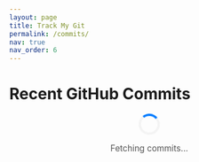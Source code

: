 ```yaml
---
layout: page
title: Track My Git
permalink: /commits/
nav: true
nav_order: 6
---
```


# Recent GitHub Commits

<div id="commits-container">
  <div class="loading-spinner"></div>
  <p class="loading-text">Fetching commits...</p>
</div>

<style>
/* Spinner */
.loading-spinner {
  border: 4px solid #f3f3f3;
  border-top: 4px solid #007bff;
  border-radius: 50%;
  width: 30px;
  height: 30px;
  margin: 15px auto;
  animation: spin 1s linear infinite;
}
@keyframes spin { 100% { transform: rotate(360deg); } }

.loading-text {
  text-align: center;
  font-size: 0.95rem;
  color: #555;
  margin-top: 5px;
}
</style>

<script>
document.addEventListener("DOMContentLoaded", async () => {
  const container = document.getElementById("commits-container");
  const username = "eiharun";
  const MAX_COMMITS = 50;

  try {
    // Step 1: Get all public repos sorted by last push
    const reposRes = await fetch(`https://api.github.com/users/${username}/repos?per_page=100&sort=pushed`);
    if (!reposRes.ok) throw new Error(`GitHub API error (repos): ${reposRes.status}`);
    const repos = await reposRes.json();

    if (!repos.length) {
      container.innerHTML = "<p>No public repositories found.</p>";
      return;
    }

    let allCommits = [];

    // Step 2: Fetch commits for all branches of each repo
    for (const repo of repos) {
      // Get all branches
      const branchesRes = await fetch(`https://api.github.com/repos/${username}/${repo.name}/branches?per_page=100`);
      if (!branchesRes.ok) continue;
      const branches = await branchesRes.json();

      for (const branch of branches) {
        let page = 1;
        while (true) {
          const res = await fetch(`https://api.github.com/repos/${username}/${repo.name}/commits?sha=${branch.name}&per_page=100&page=${page}`);
          if (!res.ok) break;
          const commits = await res.json();
          if (!commits.length) break;

          commits.forEach(commit => {
            allCommits.push({
              message: commit.commit.message,
              repo: repo.name,
              url: commit.html_url,
              date: new Date(commit.commit.author.date),
              branch: branch.name
            });
          });

          page++;
        }
      }
    }

    if (!allCommits.length) {
      container.innerHTML = "<p>No commits found.</p>";
      return;
    }

    // Step 3: Sort all commits by newest first and slice the most recent 50
    allCommits.sort((a,b) => b.date - a.date);
    const latestCommits = allCommits.slice(0, MAX_COMMITS);

    // Step 4: Render commits in log-style <pre>
    container.innerHTML = "";
    latestCommits.forEach(commit => {
      const pre = document.createElement("pre");
      pre.innerHTML = `💬 ${commit.message}
📂 <a href="https://github.com/${username}/${commit.repo}" target="_blank">${commit.repo}</a> (branch: ${commit.branch}) • <a href="${commit.url}" target="_blank">view</a> • ${commit.date.toLocaleString()}`;
      container.appendChild(pre);
    });

  } catch (error) {
    container.innerHTML = `<p style="color:red">❌ Failed to load commits: ${error.message}</p>`;
    console.error(error);
  }
});
</script>
